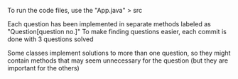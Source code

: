 To run the code files, use the "App.java" > src

Each question has been implemented in separate methods labeled as "Question[question no.]"
To make finding questions easier, each commit is done with 3 questions solved

Some classes implement solutions to more than one question, so they might contain methods that may seem unnecessary for the question (but they are important for the others)
